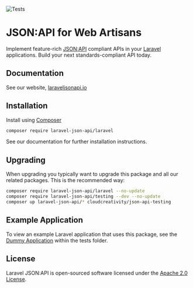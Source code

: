 ![Tests](https://github.com/laravel-json-api/laravel/workflows/Tests/badge.svg)

# JSON:API for Web Artisans

Implement feature-rich [JSON:API](https://jsonapi.org) compliant APIs in your
[Laravel](https://laravel.com) applications. Build your next standards-compliant API today.

## Documentation

See our website, [laraveljsonapi.io](https://laraveljsonapi.io)

## Installation

Install using [Composer](https://getcomposer.org)

```bash
composer require laravel-json-api/laravel
```

See our documentation for further installation instructions.

## Upgrading

When upgrading you typically want to upgrade this package and all our related packages. This is the recommended way:

```bash
composer require laravel-json-api/laravel --no-update
composer require laravel-json-api/testing --dev --no-update
composer up laravel-json-api/* cloudcreativity/json-api-testing
```

## Example Application

To view an example Laravel application that uses this package, see the
[Dummy Application](https://github.com/laravel-json-api/laravel/tree/main/tests/dummy) within the tests folder.

## License

Laravel JSON:API is open-sourced software licensed under the [Apache 2.0 License](./LICENSE).
